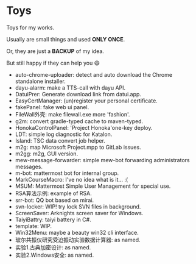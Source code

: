 Toys
====

Toys for my works.

Usually are small things and used **ONLY ONCE**.

Or, they are just a **BACKUP** of my idea.

But still happy if they can help you :smile:

- auto-chrome-uploader: detect and auto download the Chrome standalone installer.
- dayu-alarm: make a TTS-call with dayu API.
- DatuiPrer: Generate download link from datui.app.
- EasyCertManager: (un)register your personal certificate.
- fakePanel: fake web ui panel.
- FileWall外壳: make filewall.exe more 'fashion'.
- g2m: convert gradle-typed cache to maven-typed.
- HonokaControlPanel: 'Project Honoka'one-key deploy.
- LDT: simple log diagnostic for Katalon.
- Island: TSC data convert job helper.
- m2g: map Microsoft Project.mpp to GitLab issues.
- m2gg: m2g, GUI version.
- mew-message-forwarder: simple mew-bot forwarding administrators messages.
- m-bot: mattermost bot for internal group.
- MarkCourseMacro: I've no idea what is it... :(
- MSUM: Mattermost Simple User Management for special use.
- RSA算法示例: example of RSA.
- srr-bot: QQ bot based on mirai.
- svn-locker: WIP! try lock SVN files in background.
- ScreenSaver: Arknights screen saver for Windows.
- TaiyiBattry: taiyi battery in C#.
- template: WIP.
- Win32Menu: maybe a beauty win32 cli interface.
- 玻尔共振仪研究受迫振动实验数据计算器: as named.
- 实验1.古典加密设计: as named.
- 实验2.Windows安全: as named.
